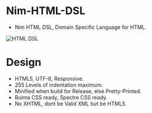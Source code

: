 # Nim-HTML-DSL

- Nim HTML DSL, Domain Specific Language for HTML.

![HTML DSL](https://raw.githubusercontent.com/juancarlospaco/nim-html-dsl/master/temp.png "HTML for Cats")


# Design

- HTML5, UTF-8, Responsive.
- 255 Levels of indentation maximum.
- Minified when build for Release, else Pretty-Printed.
- Bulma CSS ready, Spectre CSS ready.
- No XHTML, dont be Valid XML but be HTML5.
